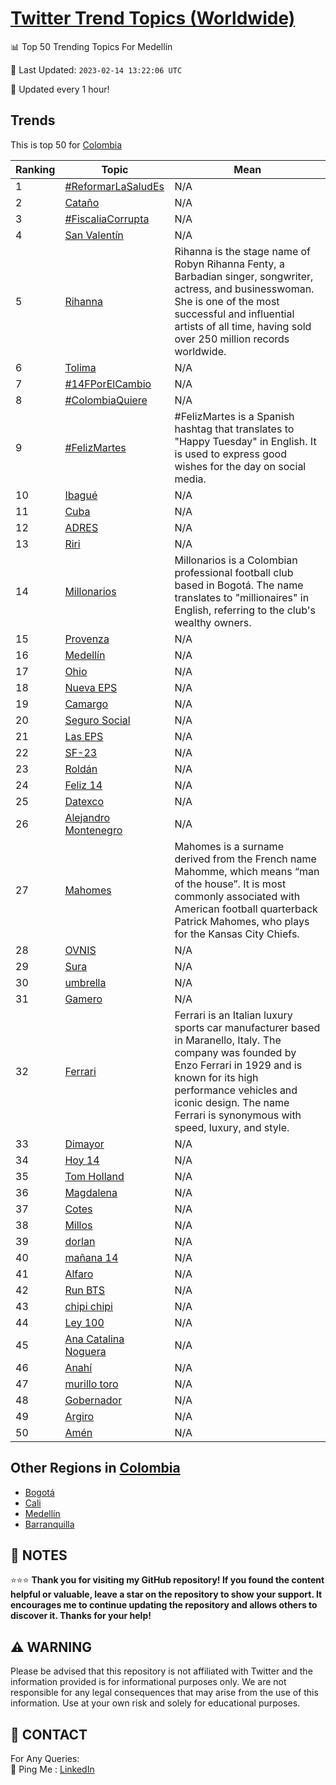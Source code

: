 [Twitter Trend Topics (Worldwide)](https://github.com/ErcinDedeoglu/Twitter-Trend-Topics)
==========


📊 Top 50 Trending Topics For Medellín

📆 Last Updated: `2023-02-14 13:22:06 UTC`

🔧 Updated every 1 hour!


## Trends

This is top 50 for [Colombia](</Colombia>)

| Ranking | Topic | Mean |
| ------- | ------------ | ------------ |
| 1 | [#ReformarLaSaludEs](http://twitter.com/search?q=%23ReformarLaSaludEs) | N/A |
| 2 | [Cataño](http://twitter.com/search?q=Cata%c3%b1o) | N/A |
| 3 | [#FiscaliaCorrupta](http://twitter.com/search?q=%23FiscaliaCorrupta) | N/A |
| 4 | [San Valentín](http://twitter.com/search?q=San+Valent%c3%adn) | N/A |
| 5 | [Rihanna](http://twitter.com/search?q=Rihanna) | Rihanna is the stage name of Robyn Rihanna Fenty, a Barbadian singer, songwriter, actress, and businesswoman. She is one of the most successful and influential artists of all time, having sold over 250 million records worldwide. |
| 6 | [Tolima](http://twitter.com/search?q=Tolima) | N/A |
| 7 | [#14FPorElCambio](http://twitter.com/search?q=%2314FPorElCambio) | N/A |
| 8 | [#ColombiaQuiere](http://twitter.com/search?q=%23ColombiaQuiere) | N/A |
| 9 | [#FelizMartes](http://twitter.com/search?q=%23FelizMartes) | #FelizMartes is a Spanish hashtag that translates to "Happy Tuesday" in English. It is used to express good wishes for the day on social media. |
| 10 | [Ibagué](http://twitter.com/search?q=Ibagu%c3%a9) | N/A |
| 11 | [Cuba](http://twitter.com/search?q=Cuba) | N/A |
| 12 | [ADRES](http://twitter.com/search?q=ADRES) | N/A |
| 13 | [Riri](http://twitter.com/search?q=Riri) | N/A |
| 14 | [Millonarios](http://twitter.com/search?q=Millonarios) | Millonarios is a Colombian professional football club based in Bogotá. The name translates to "millionaires" in English, referring to the club's wealthy owners. |
| 15 | [Provenza](http://twitter.com/search?q=Provenza) | N/A |
| 16 | [Medellín](http://twitter.com/search?q=Medell%c3%adn) | N/A |
| 17 | [Ohio](http://twitter.com/search?q=Ohio) | N/A |
| 18 | [Nueva EPS](http://twitter.com/search?q=Nueva+EPS) | N/A |
| 19 | [Camargo](http://twitter.com/search?q=Camargo) | N/A |
| 20 | [Seguro Social](http://twitter.com/search?q=Seguro+Social) | N/A |
| 21 | [Las EPS](http://twitter.com/search?q=Las+EPS) | N/A |
| 22 | [SF-23](http://twitter.com/search?q=SF-23) | N/A |
| 23 | [Roldán](http://twitter.com/search?q=Rold%c3%a1n) | N/A |
| 24 | [Feliz 14](http://twitter.com/search?q=Feliz+14) | N/A |
| 25 | [Datexco](http://twitter.com/search?q=Datexco) | N/A |
| 26 | [Alejandro Montenegro](http://twitter.com/search?q=Alejandro+Montenegro) | N/A |
| 27 | [Mahomes](http://twitter.com/search?q=Mahomes) | Mahomes is a surname derived from the French name Mahomme, which means “man of the house”. It is most commonly associated with American football quarterback Patrick Mahomes, who plays for the Kansas City Chiefs. |
| 28 | [OVNIS](http://twitter.com/search?q=OVNIS) | N/A |
| 29 | [Sura](http://twitter.com/search?q=Sura) | N/A |
| 30 | [umbrella](http://twitter.com/search?q=umbrella) | N/A |
| 31 | [Gamero](http://twitter.com/search?q=Gamero) | N/A |
| 32 | [Ferrari](http://twitter.com/search?q=Ferrari) | Ferrari is an Italian luxury sports car manufacturer based in Maranello, Italy. The company was founded by Enzo Ferrari in 1929 and is known for its high performance vehicles and iconic design. The name Ferrari is synonymous with speed, luxury, and style. |
| 33 | [Dimayor](http://twitter.com/search?q=Dimayor) | N/A |
| 34 | [Hoy 14](http://twitter.com/search?q=Hoy+14) | N/A |
| 35 | [Tom Holland](http://twitter.com/search?q=Tom+Holland) | N/A |
| 36 | [Magdalena](http://twitter.com/search?q=Magdalena) | N/A |
| 37 | [Cotes](http://twitter.com/search?q=Cotes) | N/A |
| 38 | [Millos](http://twitter.com/search?q=Millos) | N/A |
| 39 | [dorlan](http://twitter.com/search?q=dorlan) | N/A |
| 40 | [mañana 14](http://twitter.com/search?q=ma%c3%b1ana+14) | N/A |
| 41 | [Alfaro](http://twitter.com/search?q=Alfaro) | N/A |
| 42 | [Run BTS](http://twitter.com/search?q=Run+BTS) | N/A |
| 43 | [chipi chipi](http://twitter.com/search?q=chipi+chipi) | N/A |
| 44 | [Ley 100](http://twitter.com/search?q=Ley+100) | N/A |
| 45 | [Ana Catalina Noguera](http://twitter.com/search?q=Ana+Catalina+Noguera) | N/A |
| 46 | [Anahí](http://twitter.com/search?q=Anah%c3%ad) | N/A |
| 47 | [murillo toro](http://twitter.com/search?q=murillo+toro) | N/A |
| 48 | [Gobernador](http://twitter.com/search?q=Gobernador) | N/A |
| 49 | [Argiro](http://twitter.com/search?q=Argiro) | N/A |
| 50 | [Amén](http://twitter.com/search?q=Am%c3%a9n) | N/A |



## Other Regions in [Colombia](</Colombia>)

* [Bogotá](</Colombia/Bogotá.md>)
* [Cali](</Colombia/Cali.md>)
* [Medellín](</Colombia/Medellín.md>)
* [Barranquilla](</Colombia/Barranquilla.md>)



## 📝 NOTES

⭐⭐⭐ **Thank you for visiting my GitHub repository! If you found the content helpful or valuable, leave a star on the repository to show your support. It encourages me to continue updating the repository and allows others to discover it. Thanks for your help!**


## ⚠️ WARNING

Please be advised that this repository is not affiliated with Twitter and the information provided is for informational purposes only. We are not responsible for any legal consequences that may arise from the use of this information. Use at your own risk and solely for educational purposes.


## 📨 CONTACT

 For Any Queries:  
            🏓 Ping Me : [LinkedIn](https://www.linkedin.com/in/ercindedeoglu/)
